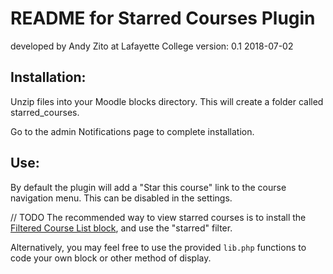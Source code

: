 # README for Starred Courses Plugin
developed by Andy Zito at Lafayette College
version: 0.1 2018-07-02

## Installation:

Unzip files into your Moodle blocks directory. This will create a folder called starred_courses.

Go to the admin Notifications page to complete installation.

## Use:

By default the plugin will add a "Star this course" link to the course navigation menu. This can be disabled in the settings.

// TODO The recommended way to view starred courses is to install the [Filtered Course List block](https://moodle.org/plugins/block_filtered_course_list), and use the "starred" filter.

Alternatively, you may feel free to use the provided `lib.php` functions to code your own block or other method of display.
